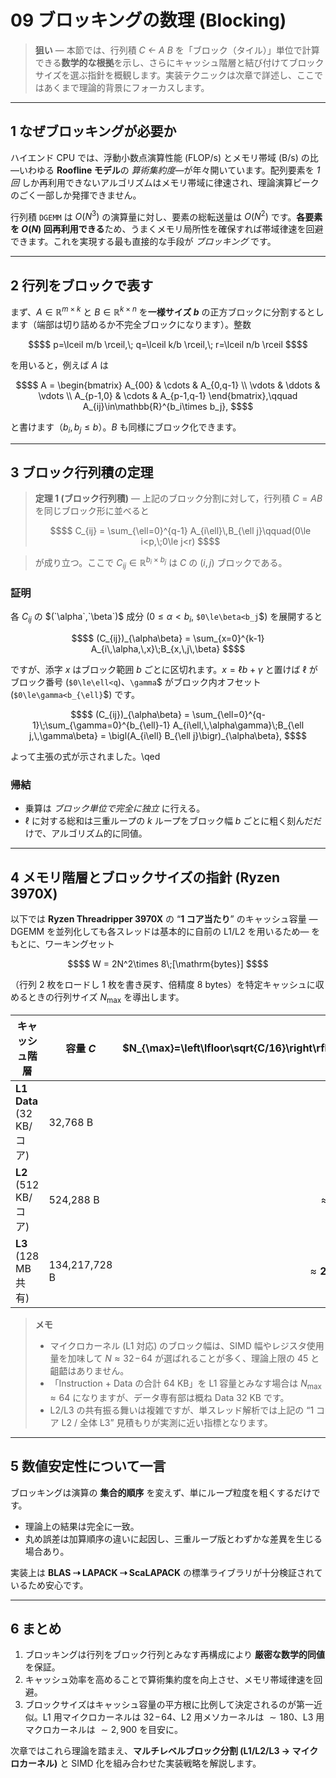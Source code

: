 # 09 ブロッキングの数理 (Blocking)

> **狙い** — 本節では、行列積 *C ← A B* を「ブロック（タイル）」単位で計算できる**数学的な根拠**を示し、さらにキャッシュ階層と結び付けてブロックサイズを選ぶ指針を概観します。実装テクニックは次章で詳述し、ここではあくまで理論的背景にフォーカスします。

---

## 1 なぜブロッキングが必要か

ハイエンド CPU では、浮動小数点演算性能 (FLOP/s) とメモリ帯域 (B/s) の比—いわゆる **Roofline モデル**の *算術集約度*—が年々開いています。配列要素を *1 回* しか再利用できないアルゴリズムはメモリ帯域に律速され、理論演算ピークのごく一部しか発揮できません。

行列積 `DGEMM` は $`O(N^3)`$ の演算量に対し、要素の総転送量は $`O(N^2)`$ です。**各要素を $`O(N)`$ 回再利用できる**ため、うまくメモリ局所性を確保すれば帯域律速を回避できます。これを実現する最も直接的な手段が *ブロッキング* です。

---

## 2 行列をブロックで表す

まず、$`A\in\mathbb{R}^{m\times k}`$ と $`B\in\mathbb{R}^{k\times n}`$ を**一様サイズ $`b`$** の正方ブロックに分割するとします（端部は切り詰めるか不完全ブロックになります）。整数

```math
$$
  p=\lceil m/b \rceil,\; q=\lceil k/b \rceil,\; r=\lceil n/b \rceil
$$
```

を用いると，例えば $`A`$ は

```math
$$
A = \begin{bmatrix}
  A_{00} & \cdots & A_{0,q-1} \\
  \vdots & \ddots & \vdots \\
  A_{p-1,0} & \cdots & A_{p-1,q-1}
\end{bmatrix},\qquad
A_{ij}\in\mathbb{R}^{b_i\times b_j},
$$
```

と書けます（$`b_i,b_j\le b`$）。$`B`$ も同様にブロック化できます。

---

## 3 ブロック行列積の定理

> **定理 1 (ブロック行列積)** — 上記のブロック分割に対して，行列積 $`C = A B`$ を同じブロック形に並べると
>
> ```math
> $$
>   C_{ij} = \sum_{\ell=0}^{q-1} A_{i\ell}\,B_{\ell j}\qquad(0\le i<p,\;0\le j<r)
> $$
> ```

> が成り立つ。ここで $`C_{ij}\in\mathbb{R}^{b_i\times b_j}`$ は $`C`$ の $(i,j)$ ブロックである。

### 証明

各 $`C_{ij}`$ の $(`\alpha`,`\beta`)$ 成分 ($`0\le\alpha<b_i`$, `$0\le\beta<b_j`$) を展開すると

```math
$$
  (C_{ij})_{\alpha\beta} = \sum_{x=0}^{k-1} A_{i\,\alpha,\,x}\;B_{x,\,j\,\beta}
$$
```

ですが、添字 $`x`$ はブロック範囲 $`b`$ ごとに区切れます。$`x=\ell b+\gamma`$ と置けば $`\ell`$ がブロック番号 (`$0\le\ell<q`$)、$`\gamma`$ がブロック内オフセット (`$0\le\gamma<b_{\ell}`$) です。

```math
$$
  (C_{ij})_{\alpha\beta}
  = \sum_{\ell=0}^{q-1}\;\sum_{\gamma=0}^{b_{\ell}-1}
     A_{i\ell,\,\alpha\gamma}\;B_{\ell j,\,\gamma\beta}
  = \bigl(A_{i\ell} B_{\ell j}\bigr)_{\alpha\beta},
$$
```

よって主張の式が示されました。\qed

### 帰結

* 乗算は *ブロック単位で完全に独立* に行える。
* $`\ell`$ に対する総和は三重ループの $`k`$ ループをブロック幅 $`b`$ ごとに粗く刻んだだけで、アルゴリズム的に同値。

---

## 4 メモリ階層とブロックサイズの指針 (Ryzen 3970X)

以下では **Ryzen Threadripper 3970X** の “**1 コア当たり**” のキャッシュ容量 — DGEMM を並列化しても各スレッドは基本的に自前の L1/L2 を用いるため— をもとに、ワーキングセット

```math
$$
  W = 2N^2\times 8\;[\mathrm{bytes}]
$$
```

（行列 2 枚をロードし 1 枚を書き戻す、倍精度 8 bytes）を特定キャッシュに収めるときの行列サイズ $`N_{\max}`$ を導出します。

| キャッシュ階層                   | 容量 $`C`$              | $`N_{\max}=\left\lfloor\sqrt{C/16}\right\rfloor`$ |
|---------------------------------|-------------------------|-----------------------------------------------:|
| **L1 Data** (32 KB/コア)        | 32,768 B                | $`\approx\mathbf{45}`$                         |
| **L2** (512 KB/コア)            | 524,288 B               | $`\approx\mathbf{181}`$                        |
| **L3** (128 MB 共有)            | 134,217,728 B           | $`\approx\mathbf{2,896}`$                      |

> **メモ**
> - マイクロカーネル (L1 対応) のブロック幅は、SIMD 幅やレジスタ使用量を加味して $`N\approx32\!−\!64`$ が選ばれることが多く、理論上限の 45 と齟齬はありません。
> - 「Instruction + Data の合計 64 KB」を L1 容量とみなす場合は $`N_{\max}\approx64`$ になりますが、データ専有部は概ね Data 32 KB です。
> - L2/L3 の共有振る舞いは複雑ですが、単スレッド解析では上記の “1 コア L2 / 全体 L3” 見積もりが実測に近い指標となります。

---

## 5 数値安定性について一言

ブロッキングは演算の **集合的順序** を変えず、単にループ粒度を粗くするだけです。

- 理論上の結果は完全に一致。
- 丸め誤差は加算順序の違いに起因し、三重ループ版とわずかな差異を生じる場合あり。

実装上は **BLAS ⇢ LAPACK ⇢ ScaLAPACK** の標準ライブラリが十分検証されているため安心です。

---

## 6 まとめ

1. ブロッキングは行列をブロック行列とみなす再構成により **厳密な数学的同値** を保証。
2. キャッシュ効率を高めることで算術集約度を向上させ、メモリ帯域律速を回避。
3. ブロックサイズはキャッシュ容量の平方根に比例して決定されるのが第一近似。L1 用マイクロカーネルは $`32\!−\!64`$、L2 用メソカーネルは $`\sim180`$、L3 用マクロカーネルは $`\sim2,900`$ を目安に。

次章ではこれら理論を踏まえ、**マルチレベルブロック分割 (L1/L2/L3 → マイクロカーネル)** と SIMD 化を組み合わせた実装戦略を解説します。

